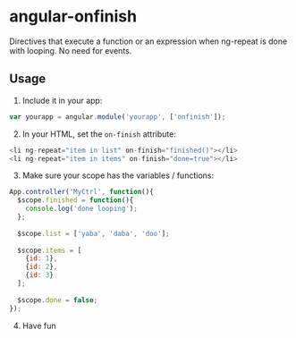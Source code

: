 angular-onfinish
================

Directives that execute a function or an expression when ng-repeat is done with looping. No need for events.

## Usage

1. Include it in your app:

```js
var yourapp = angular.module('yourapp', ['onfinish']);
```

2. In your HTML, set the `on-finish` attribute:

```js
<li ng-repeat="item in list" on-finish="finished()"></li>
<li ng-repeat="item in items" on-finish="done=true"></li>
```

3. Make sure your scope has the variables / functions:

```js
App.controller('MyCtrl', function(){
  $scope.finished = function(){
    console.log('done looping');
  };
  
  $scope.list = ['yaba', 'daba', 'doo'];
  
  $scope.items = [
    {id: 1},
    {id: 2},
    {id: 3}
  ];
  
  $scope.done = false;
});
```

4. Have fun

